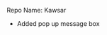 <!-- # LiveSite: https://service-assistant-a2z.web.app -->
Repo Name: Kawsar
* Added pop up message box 
